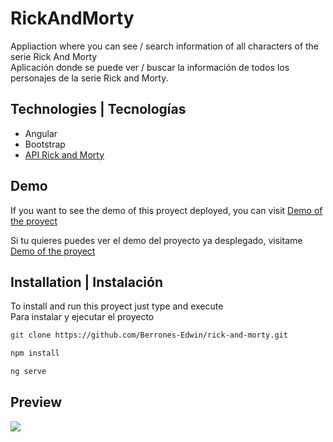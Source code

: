 # RickAndMorty

Appliaction where you can see / search information of all characters of the serie Rick And Morty <br>
Aplicación donde se puede ver / buscar la información de todos los personajes de la serie Rick and Morty.

## Technologies | Tecnologías 

- Angular
- Bootstrap
- [API Rick and Morty](https://rickandmortyapi.com)

## Demo

If you want to see the demo of this proyect deployed, you can visit [Demo of the proyect](https://berrones-edwin.github.io/rick-and-morty/)

 Si tu quieres puedes ver el demo del proyecto ya desplegado, visitame [Demo of the proyect](https://berrones-edwin.github.io/rick-and-morty/)


## Installation | Instalación

To install and run this proyect just type and execute <br>
Para instalar y ejecutar el proyecto 

```bash
git clone https://github.com/Berrones-Edwin/rick-and-morty.git
```

```bash
npm install
```

```bash
ng serve

```
## Preview

![](https://user-images.githubusercontent.com/44040730/107432348-7359f200-6aed-11eb-9a86-150b68540653.png)

